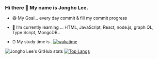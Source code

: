 ### Hi there 👋 My name is Jongho Lee.
- 😄 My Goal...   every day commit & fill my commit progress

- 🌱 I’m currently learning ...   HTML, JavaScript, React, node.js, graph QL, Type Script, MongoDB..

- ⏰ My study time is..
[![wakatime](https://wakatime.com/badge/user/fab11908-f2ab-4476-8057-2f6505465ffb.svg)](https://wakatime.com/@fab11908-f2ab-4476-8057-2f6505465ffb) 


![Jongho Lee's GitHub stats](https://github-readme-stats.vercel.app/api?username=DevFrank9&show_icons=true&theme=dark)
[![Top Langs](https://github-readme-stats.vercel.app/api/top-langs/?username=Devfrank9&layout=compact&theme=dark)](https://github.com/anuraghazra/github-readme-stats)

<!--
**DevFrank9/DevFrank9** is a ✨ _special_ ✨ repository because its `README.md` (this file) appears on your GitHub profile.

Here are some ideas to get you started:

- 🔭 I’m currently working on ...
- 👯 I’m looking to collaborate on ...
- 🤔 I’m looking for help with ...
- 💬 Ask me about ...
- 📫 How to reach me: ...
- 😄 Pronouns: ...
- ⚡ Fun fact: ...
-->
